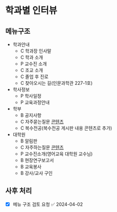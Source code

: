 # 학과별 인터뷰

## 메뉴구조

- 학과안내
  - C 학과장 인사말
  - C 학과 소개
  - P 교수진 소개
  - C 조교 소개
  - C 졸업 후 진로
  - C 찾아오시는 길(인문과학관 227-1호)
- 학사정보
  - P 학사일정
  - P 교육과정안내
- 학부
  - B 공지사항
  - C 자주묻는질문 [콘텐츠](https://sites.google.com/view/knuee/%ED%99%88)
  - C 복수전공(복수전공 게시판 내용 콘텐츠로 추가)
- 대학원
  - B 알림판
  - C 자주하는질문 [콘텐츠](https://sites.google.com/view/knue)
  - P 교수진소개(영어교육 대학원 교수님)
  - B 현장연구보고서
  - B 교육봉사
  - B 강사/교사 구인

## 사후 처리

- [x] 메뉴 구조 검토 요청 ✅ 2024-04-02
